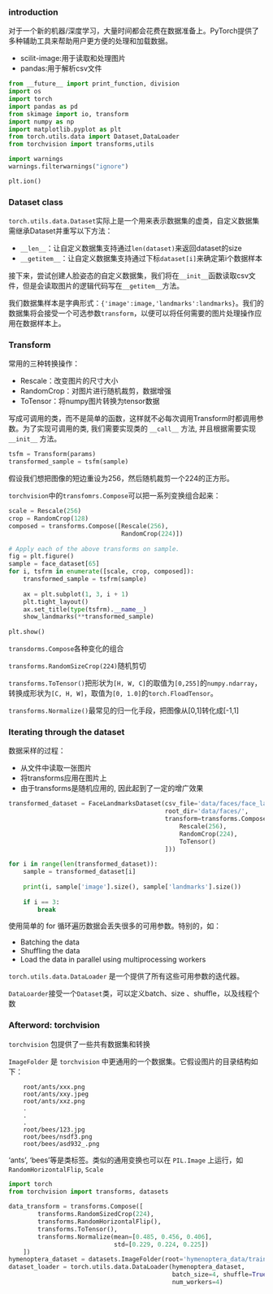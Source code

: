 ### introduction

对于一个新的机器/深度学习，大量时间都会花费在数据准备上。PyTorch提供了多种辅助工具来帮助用户更方便的处理和加载数据。

- scilit-image:用于读取和处理图片
- pandas:用于解析csv文件



```python
from __future__ import print_function, division
import os
import torch
import pandas as pd
from skimage import io, transform
import numpy as np
import matplotlib.pyplot as plt
from torch.utils.data import Dataset,DataLoader
from torchvision import transforms,utils

import warnings
warnings.filterwarnings("ignore")

plt.ion()
```



### Dataset class

`torch.utils.data.Dataset`实际上是一个用来表示数据集的虚类，自定义数据集需继承Dataset并重写以下方法：

- `__len__`：让自定义数据集支持通过`len(dataset)`来返回dataset的size
- `__getitem__`：让自定义数据集支持通过下标`dataset[i]`来确定第i个数据样本

接下来，尝试创建人脸姿态的自定义数据集，我们将在`__init__`函数读取csv文件，但是会读取图片的逻辑代码写在`__getitem__`方法。

我们数据集样本是字典形式：`{'image':image,'landmarks':landmarks}`。我们的数据集将会接受一个可选参数`transform`，以便可以将任何需要的图片处理操作应用在数据样本上。



### Transform

常用的三种转换操作：

- Rescale：改变图片的尺寸大小
- RandomCrop：对图片进行随机裁剪，数据增强
- ToTensor：将numpy图片转换为tensor数据

写成可调用的类，而不是简单的函数，这样就不必每次调用Transform时都调用参数。为了实现可调用的类, 我们需要实现类的 `__call__` 方法, 并且根据需要实现 `__init__` 方法。

```python
tsfm = Transform(params)
transformed_sample = tsfm(sample)
```



假设我们想把图像的短边重设为256，然后随机裁剪一个224的正方形。

`torchvision`中的`transfomrs.Compose`可以把一系列变换组合起来：

```python
scale = Rescale(256)
crop = RandomCrop(128)
composed = transforms.Compose([Rescale(256),
                               RandomCrop(224)])
 
# Apply each of the above transforms on sample.
fig = plt.figure()
sample = face_dataset[65]
for i, tsfrm in enumerate([scale, crop, composed]):
    transformed_sample = tsfrm(sample)
 
    ax = plt.subplot(1, 3, i + 1)
    plt.tight_layout()
    ax.set_title(type(tsfrm).__name__)
    show_landmarks(**transformed_sample)
 
plt.show()
```

`transdorms.Compose`各种变化的组合

`transforms.RandomSizeCrop(224)`随机剪切

`transforms.ToTensor()`把形状为`[H, W, C]`的取值为`[0,255]`的`numpy.ndarray`，转换成形状为`[C, H, W]`，取值为`[0, 1.0]`的`torch.FloadTensor`。

`transforms.Normalize()`最常见的归一化手段，把图像从[0,1]转化成[-1,1]

### Iterating through the dataset

数据采样的过程：

- 从文件中读取一张图片
- 将transforms应用在图片上
- 由于transforms是随机应用的, 因此起到了一定的增广效果

```python
transformed_dataset = FaceLandmarksDataset(csv_file='data/faces/face_landmarks.csv',
                                           root_dir='data/faces/',
                                           transform=transforms.Compose([
                                               Rescale(256),
                                               RandomCrop(224),
                                               ToTensor()
                                           ]))
 
for i in range(len(transformed_dataset)):
    sample = transformed_dataset[i]
 
    print(i, sample['image'].size(), sample['landmarks'].size())
 
    if i == 3:
        break
```

使用简单的 for 循环遍历数据会丢失很多的可用参数。特别的，如：

- Batching the data
- Shuffling the data
- Load the data in parallel using multiprocessing workers

`torch.utils.data.DataLoader` 是一个提供了所有这些可用参数的迭代器。

`DataLoarder`接受一个`Dataset`类，可以定义batch、size 、shuffle，以及线程个数



### Afterword: torchvision

`torchvision` 包提供了一些共有数据集和转换

`ImageFolder` 是 `torchvision` 中更通用的一个数据集。它假设图片的目录结构如下：

```
    root/ants/xxx.png
    root/ants/xxy.jpeg
    root/ants/xxz.png
    .
    .
    .
    root/bees/123.jpg
    root/bees/nsdf3.png
    root/bees/asd932_.png
```

‘ants’, ‘bees’等是类标签。类似的通用变换也可以在 `PIL.Image` 上运行，如 `RandomHorizontalFlip`, `Scale`

```python
import torch
from torchvision import transforms, datasets
 
data_transform = transforms.Compose([
        transforms.RandomSizedCrop(224),
        transforms.RandomHorizontalFlip(),
        transforms.ToTensor(),
        transforms.Normalize(mean=[0.485, 0.456, 0.406],
                             std=[0.229, 0.224, 0.225])
    ])
hymenoptera_dataset = datasets.ImageFolder(root='hymenoptera_data/train', 															transform=data_transform)
dataset_loader = torch.utils.data.DataLoader(hymenoptera_dataset,
                                             batch_size=4, shuffle=True,
                                             num_workers=4)
```

